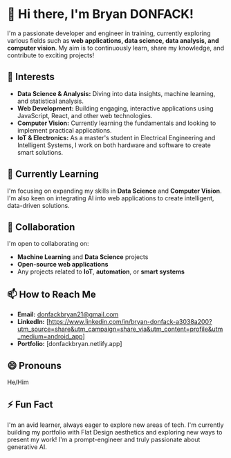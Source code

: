 # 👋 Hi there, I'm Bryan DONFACK!

I'm a passionate developer and engineer in training, currently exploring various fields such as **web applications, data science, data analysis, and computer vision**. My aim is to continuously learn, share my knowledge, and contribute to exciting projects!

## 👀 Interests
- **Data Science & Analysis:** Diving into data insights, machine learning, and statistical analysis.
- **Web Development:** Building engaging, interactive applications using JavaScript, React, and other web technologies.
- **Computer Vision:** Currently learning the fundamentals and looking to implement practical applications.
- **IoT & Electronics:** As a master's student in Electrical Engineering and Intelligent Systems, I work on both hardware and software to create smart solutions.

## 🌱 Currently Learning
I'm focusing on expanding my skills in **Data Science** and **Computer Vision**. I'm also keen on integrating AI into web applications to create intelligent, data-driven solutions.

## 💞️ Collaboration
I'm open to collaborating on:
- **Machine Learning** and **Data Science** projects
- **Open-source web applications**
- Any projects related to **IoT**, **automation**, or **smart systems**

## 📫 How to Reach Me
- **Email:** donfackbryan21@gmail.com
- **LinkedIn:** [https://www.linkedin.com/in/bryan-donfack-a3038a200?utm_source=share&utm_campaign=share_via&utm_content=profile&utm_medium=android_app]
- **Portfolio:** [donfackbryan.netlify.app]

## 😄 Pronouns
He/Him

## ⚡ Fun Fact
I'm an avid learner, always eager to explore new areas of tech. 
I'm currently building my portfolio with Flat Design aesthetics and exploring new ways to present my work!
I'm a prompt-engineer and truly passionate about generative AI.

<!---
BryanDONFACK/BryanDONFACK is a ✨ special ✨ repository because its `README.md` (this file) appears on your GitHub profile.
You can click the Preview link to take a look at your changes.
--->

